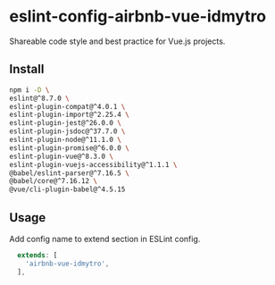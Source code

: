 # eslint-config-airbnb-vue-idmytro

Shareable code style and best practice for Vue.js projects.

## Install

```sh
npm i -D \
eslint@^8.7.0 \
eslint-plugin-compat@^4.0.1 \
eslint-plugin-import@^2.25.4 \
eslint-plugin-jest@^26.0.0 \
eslint-plugin-jsdoc@^37.7.0 \
eslint-plugin-node@^11.1.0 \
eslint-plugin-promise@^6.0.0 \
eslint-plugin-vue@^8.3.0 \
eslint-plugin-vuejs-accessibility@^1.1.1 \
@babel/eslint-parser@^7.16.5 \
@babel/core@^7.16.12 \
@vue/cli-plugin-babel@^4.5.15
```

## Usage

Add config name to extend section in ESLint config.

```js
  extends: [
    'airbnb-vue-idmytro',
  ],
```
